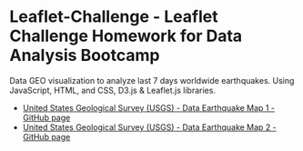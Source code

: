 # Leaflet-Challenge - Leaflet Challenge Homework for Data Analysis Bootcamp
Data GEO visualization to analyze last 7 days worldwide earthquakes. Using JavaScript, HTML, and CSS, D3.js & Leaflet.js libraries.

- [United States Geological Survey (USGS) - Data Earthquake Map 1 - GitHub page](https://rjyobal.github.io/leaflet-challenge/Leaflet-Step-1/)
- [United States Geological Survey (USGS) - Data Earthquake Map 2 - GitHub page](https://rjyobal.github.io/leaflet-challenge/Leaflet-Step-2/)

